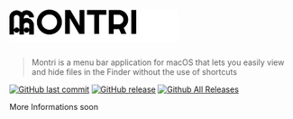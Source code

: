 # <img alt="Montri" src="/assets/logo.svg" width="300">
> Montri is a menu bar application for macOS that lets you easily view and hide files in the Finder without the use of shortcuts

[![GitHub last commit](https://img.shields.io/github/last-commit/ArturGuedes/Montri.svg)]()
[![GitHub release](https://img.shields.io/github/release/ArturGuedes/Montri.svg)]()
[![Github All Releases](https://img.shields.io/github/downloads/ArturGuedes/Montri/total.svg)]()


More Informations soon
